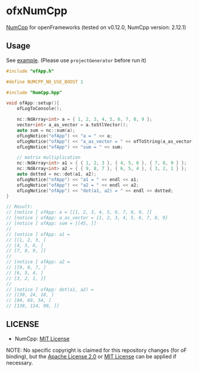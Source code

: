 # ofxNumCpp

[NumCpp](https://github.com/dpilger26/NumCpp) for openFrameworks (tested on v0.12.0, NumCpp version: 2.12.1)

## Usage

See [example](example). (Please use `projectGenerator` before run it)

```cpp
#include "ofApp.h"

#define NUMCPP_NO_USE_BOOST 1

#include "NumCpp.hpp"

void ofApp::setup(){
    ofLogToConsole();

    nc::NdArray<int> a = { 1, 2, 3, 4, 5, 6, 7, 8, 9 };
    vector<int> a_as_vector = a.toStlVector();
    auto sum = nc::sum(a);
    ofLogNotice("ofApp") << "a = " << a;
    ofLogNotice("ofApp") << "a_as_vector = " << ofToString(a_as_vector);
    ofLogNotice("ofApp") << "sum = " << sum;

    // matrix multiplication
    nc::NdArray<int> a1 = { { 1, 2, 3 }, { 4, 5, 6 }, { 7, 8, 9 } };
    nc::NdArray<int> a2 = { { 9, 8, 7 }, { 6, 5, 4 }, { 3, 2, 1 } };
    auto dotted = nc::dot(a1, a2);
    ofLogNotice("ofApp") << "a1 = " << endl << a1;
    ofLogNotice("ofApp") << "a2 = " << endl << a2;
    ofLogNotice("ofApp") << "dot(a1, a2) = " << endl << dotted;
}

// Result:
// [notice ] ofApp: a = [[1, 2, 3, 4, 5, 6, 7, 8, 9, ]]
// [notice ] ofApp: a_as_vector = {1, 2, 3, 4, 5, 6, 7, 8, 9}
// [notice ] ofApp: sum = [[45, ]]
//
// [notice ] ofApp: a1 =
// [[1, 2, 3, ]
// [4, 5, 6, ]
// [7, 8, 9, ]]
//
// [notice ] ofApp: a2 =
// [[9, 8, 7, ]
// [6, 5, 4, ]
// [3, 2, 1, ]]
//
// [notice ] ofApp: dot(a1, a2) =
// [[30, 24, 18, ]
// [84, 69, 54, ]
// [138, 114, 90, ]]
```

## LICENSE

- NumCpp: [MIT License](https://github.com/dpilger26/NumCpp/blob/Version_2.12.1/LICENSE)

NOTE: No specific copyright is claimed for this repository changes (for oF binding), but the [Apache License 2.0](LICENSE_APACHE) or [MIT License](LICENSE_MIT) can be applied if necessary.
